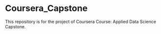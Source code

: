 # Coursera_Capstone
This repository is for the project of Coursera Course: Applied Data Science Capstone. 

